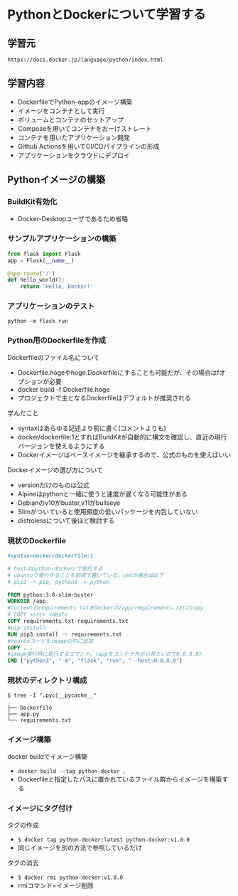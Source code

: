 # PythonとDockerについて学習する

## 学習元
    https://docs.docker.jp/language/python/index.html

## 学習内容
- DockerfileでPython-appのイメージ構築
- イメージをコンテナとして実行
- ボリュームとコンテナのセットアップ
- Composeを用いてコンテナをおーけストレート
- コンテナを用いたアプリケーション開発
- Github Actionsを用いてCI/CDパイプラインの形成
- アプリケーションをクラウドにデプロイ

## Pythonイメージの構築

### BuildKit有効化
- Docker-Desktopユーザであるため省略

### サンプルアプリケーションの構築
```python
from flask import Flask
app = Flask(__name__)

@app.route('/')
def hello_world():
    return 'Hello, Docker!'
```

### アプリケーションのテスト
```control
python -m flask run
```

### Python用のDockerfileを作成


Dockerfileのファイル名について  
- Dockerfile.hogeやhoge.Dockerfileにすることも可能だが、その場合はfオプションが必要  
- docker build -f Dockerfile.hoge  
- プロジェクトで主となるDockerfileはデフォルトが推奨される  


学んだこと
- syntaxはあらゆる記述より前に書く(コメントよりも)
- docker/dockerfile:1とすればBuildKitが自動的に構文を確認し、直近の現行バージョンを使えるようにする
- Dockerイメージはベースイメージを継承するので、公式のものを使えばいい

Dockerイメージの選び方について
- versionだけのものは公式
- Alpineはpythonと一緒に使うと速度が遅くなる可能性がある
- Debianのv10がbuster,v11がbullseye
- Slimがついていると使用頻度の低いパッケージを内包していない
- distrolessについて後ほど検討する

### 現状のDockerfile
```dockerfile
#syntax=docker/dockerfile:1

# hostのpython-docker/で実行する
# ubuntuで実行することを前提で書いている。cmdの場合は以下
# pip3 -> pip, python3 -> python

FROM python:3.8-slim-buster
WORKDIR /app
#currentのrequirements.txtをDockerの/app/requirements.txtにcopy
# COPY <src> <dest>
COPY requirements.txt requirements.txt
#pip install
RUN pip3 install -r requirements.txt
#sourceコードをimageの中に追加
COPY . .
#image実行時に実行するコマンド。(appをコンテナ外から見たいので0.0.0.0)
CMD ["python3", "-m", "flask", "run", "--host:0.0.0.0"]
```

### 現状のディレクトリ構成
```control
$ tree -I ".pyc|__pycache__"
.
├── Dockerfile
├── app.py
└── requirements.txt
```

### イメージ構築

docker buildでイメージ構築
- `docker build --tag python-docker .`
- Dockerfileと指定したパスに置かれているファイル群からイメージを構築する

### イメージにタグ付け

タグの作成
- `$ docker tag python-docker:latest python-docker:v1.0.0`
- 同じイメージを別の方法で参照しているだけ

タグの消去
- `$ docker rmi python-docker:v1.0.0`
- rmiコマンド=イメージ削除



